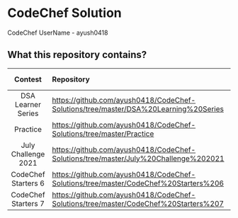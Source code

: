 # CodeChef Solution

CodeChef UserName - ayush0418

## What this repository contains?

Contest  |  Repository  |  Contest Code
:-------:  |  :----------  |  :------------:
DSA Learner Series | https://github.com/ayush0418/CodeChef-Solutions/tree/master/DSA%20Learning%20Series | LEARNDSA
Practice  | https://github.com/ayush0418/CodeChef-Solutions/tree/master/Practice | PRACTICE
July Challenge 2021 | https://github.com/ayush0418/CodeChef-Solutions/tree/master/July%20Challenge%202021 | JULY21
CodeChef Starters 6 | https://github.com/ayush0418/CodeChef-Solutions/tree/master/CodeChef%20Starters%206 | START6
CodeChef Starters 7 | https://github.com/ayush0418/CodeChef-Solutions/tree/master/CodeChef%20Starters%207 | START7
